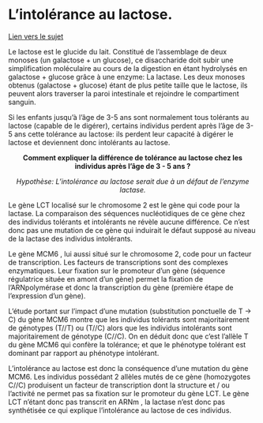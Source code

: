 # L’intolérance au lactose.

[Lien vers le sujet](https://ipfs.io/ipfs/QmQpX6G37KqK9WrkFcd2ByUgZZw4WahJB9JESbDT4Tg1mB)

Le lactose est le glucide du lait. Constitué de l’assemblage de deux monoses (un galactose + un glucose), ce disaccharide doit subir une simplification moléculaire au cours de la digestion en étant hydrolysés en galactose + glucose grâce à une enzyme: La lactase. Les deux monoses obtenus (galactose + glucose) étant de plus petite taille que le lactose, ils peuvent alors traverser la paroi intestinale et rejoindre le compartiment sanguin. 

Si les enfants jusqu’à l’âge de 3-5 ans sont normalement tous tolérants au lactose (capable de le digérer), certains individus perdent après l’âge de 3-5 ans cette tolérance au lactose: ils perdent leur capacité à digérer le lactose et deviennent donc intolérants au lactose.

<p align=center><strong>Comment expliquer la différence de tolérance au lactose chez les individus après l’âge de 3 - 5 ans ?</strong></p>

*<p align=center>Hypothèse: L’intolérance au lactose serait due à un défaut de l’enzyme lactase.</p>*



Le gène LCT localisé sur le chromosome 2 est le gène qui code pour la lactase. La comparaison des séquences nucléotidiques de ce gène chez des individus tolérants et intolérants ne révèle aucune différence. Ce n’est donc pas une mutation de ce gène qui induirait le défaut supposé au niveau de la lactase des individus intolérants.



Le gène MCM6 , lui aussi situé sur le chromosome 2, code pour un facteur de transcription. Les facteurs de transcriptions sont des complexes enzymatiques. Leur fixation sur le promoteur d’un gène (séquence régulatrice située en amont d’un gène) permet la fixation de l’ARNpolymérase et donc la transcription du gène (première étape de l’expression d’un gène).



L’étude portant sur l’impact d’une mutation (substitution ponctuelle de T -> C) du gène MCM6 montre que les individus tolérants sont majoritairement de génotypes (T//T) ou (T//C) alors que les individus intolérants sont majoritairement de génotype (C//C). On en déduit donc que c’est l’allèle T du gène MCM6 qui confère la tolérance; et que le phénotype tolérant est dominant par rapport au phénotype intolérant.


L’intolérance au lactose est donc la conséquence d’une mutation du gène MCM6. Les individus possédant 2 allèles mutés de ce gène (homozygotes C//C) produisent un facteur de transcription dont la structure et / ou l’activité ne permet pas sa fixation sur le promoteur du gène LCT. Le gène LCT n’étant donc pas transcrit en ARNm , la lactase n’est donc pas synthétisée ce qui explique l’intolérance au lactose de ces individus.
 
